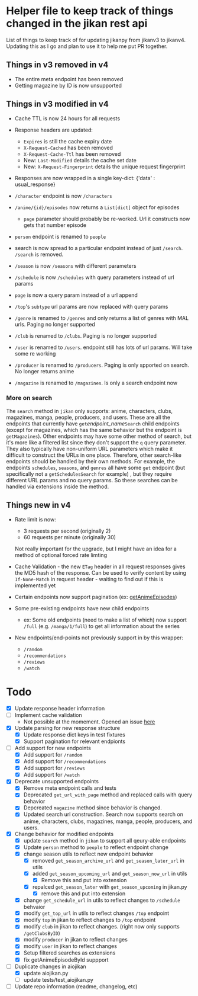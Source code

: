 # Helper file to keep track of things changed in the jikan rest api

List of things to keep track of for updating jikanpy from jikanv3 to jikanv4. 
Updating this as I go and plan to use it to help me put PR together.

## Things in v3 removed in v4
- The entire meta endpoint has been removed
- Getting magazine by ID is now unsupported

## Things in v3 modified in v4
- Cache TTL is now 24 hours for all requests
- Response headers are updated:
	- `Expires` is still the cache expiry date
	- `X-Request-Cached` has been removed
	- `X-Request-Cache-Ttl` has been removed
	- New: `Last-Modified` details the cache set date
	- New: `X-Request-Fingerprint` details the unique request fingerprint

- Responses are now wrapped in a single key-dict: {'data' : usual_response}
- `/character` endpoint is now `/characters`
- `/anime/{id}/episodes` now returns a `List[dict]` object for episodes
	- `page` parameter should probably be re-worked. Url it constructs now gets that number episode
- `person` endpoint is renamed to `people`
- search is now spread to a particular endpoint instead of just `/search`. `/search` is removed.
- `/season` is now `/seasons` with different parameters
- `/schedule` is now `/schedules` with query parameters instead of url params
- `page` is now a query param instead of a url append
- `/top`'s `subtype` url params are now replaced with query params
- `/genre` is renamed to `/genres` and only returns a list of genres with MAL urls. Paging no longer supported
- `/club` is renamed to `/clubs`. Paging is no longer supported
- `/user` is renamed to `/users`. endpoint still has lots of url params. Will take some re working
- `/producer` is renamed to `/producers`. Paging is only spported on search. No longer returns anime
- `/magazine` is renamed to `/magazines`. Is only a search endpoint now

### More on search
The `search` method in `jikan` only supports: anime, characters, clubs, magazines, manga, people, producers, and users.
	These are all the endpoints that currently have `get`*endpoint_name*`Search` child endpoints (except for magazines, which has the same behavior but the endpoint is `getMagazines`).
Other endpoints may have some other method of search, but it's more like a filtered list since they don't support the `q` query parameter. They also typically have non-uniform URL parameters which make it difficult to construct the URLs in one place.
Therefore, other search-like endpoints should be handled by their own methods.
For example, the endpoints `schedules`, `seasons`, and `genres` all have some `get` endpoint (but specifically not a `getSchedulesSearch` for example) , but they require different URL params and no query params. So these searches can be handled via extensions inside the method. 

## Things new in v4

- Rate limit is now:
	- 3 requests per second (originally 2)
	- 60 requests per minute (originally 30)

	Not really important for the upgrade, but I might have an idea
	for a method of optional forced rate limting

- Cache Validation - the new `ETag` header in all request responses gives the MD5 hash of the response. Can be used
	to verify content by using `If-None-Match` in request header
		- waiting to find out if this is implemented yet

- Certain endpoints now support pagination (ex: [getAnimeEpisodes](https://docs.api.jikan.moe/#tag/anime/operation/getAnimeEpisodes))

- Some pre-existing endpoints have new child endpoints
	- ex: Some old endpoints (need to make a list of which) now support `/full` (e.g. `/manga/1/full`) to get all information about the series

- New endpoints/end-points not previously support in by this wrapper:
	- `/random`
	- `/recommendations`
	- `/reviews`
	- `/watch`

# Todo
- [X] Update response header information
- [ ] Implement cache validation
	- Not possible at the momement. Opened an issue [here](https://github.com/jikan-me/jikan-rest/issues/322)
- [X] Update parsing for new response structure
	- [X] Update response dict keys in test fixtures
	- [X] Support pagination for relevant endpionts
- [ ] Add support for new endpoints
	- [X] Add support for `/random`
	- [X] Add support for `/recommendations`
	- [X] Add support for `/reviews`
	- [X] Add support for `/watch`
- [X] Deprecate unsupported endpoints
	- [X] Remove meta endpoint calls and tests
	- [X] Deprecated `get_url_with_page` method and replaced calls with query behavior
	- [X] Depcreated `magazine` method since behavior is changed.
	- [X] Updated search url construction. Search now supports search on anime, characters, clubs, magazines, 			manga, people, producers, and users.
- [X] Change behavior for modified endpoints
	- [x] update `search` method in `jikan` to support all qeury-able endpoints
	- [X] Update `person` method to `people` to reflect endpoint change
	- [X] change season utils to reflect new endpoint behavior
		- [X] removed `get_season_archive_url` and `get_season_later_url` in utils
		- [X] added `get_season_upcoming_url` and `get_season_now_url` in utils
			- [X] Remove this and put into extension
		- [X] repalced `get_season_later` with `get_season_upcoming` in jikan.py
			- [X] remove this and put into extension
	- [X] change `get_schedule_url` in utils to reflect changes to `/schedule` behvaior
	- [X] modify `get_top_url` in utils to reflect changes `/top` endpoint 
	- [X] modify `top` in jikan to reflect changes to `/top` endpoint
	- [X] modify `club` in jikan to reflect changes. (right now only supports `/getClubsByID`)
	- [X] modify `producer` in jikan to reflect changes 
	- [X] modify `user` in jikan to reflect changes
	- [X] Setup filtered searches as extensions
	- [X] fix getAnimeEpisodeById suppport
- [ ] Duplicate changes in aiojikan
	- [X] update aiojikan.py
	- [ ] update tests/test_aiojikan.py
- [ ] Update repo information (readme, changelog, etc)